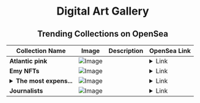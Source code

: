 <div align="center">

# Digital Art Gallery

## Trending Collections on OpenSea

| Collection Name                       | Image                                                                                     | Description                       | OpenSea Link                                                                                          |
|---------------------------------------|-------------------------------------------------------------------------------------------|-----------------------------------|--------------------------------------------------------------------------------------------------------|
| **Atlantic pink** | ![Image](https://i.seadn.io/s/raw/files/33ec0f5052c38e32becefd86ce0cc9b0.png?w=500&auto=format?w=200&auto=format) |  | <details><summary>Link</summary>[Atlantic pink](https://opensea.io/collection/atlantic-pink)</details> |
| **Emy NFTs** | ![Image](https://i.seadn.io/s/raw/files/05cf8602d9e793de7ea6d63b3114a61f.png?w=500&auto=format?w=200&auto=format) |  | <details><summary>Link</summary>[Emy NFTs](https://opensea.io/collection/emy-nfts)</details> |
| **<details><summary>The most expens...</summary>The most expensive cat breeds</details>** | ![Image](https://i.seadn.io/s/raw/files/abd79e955f04659a4f36fb9aefec8881.jpg?w=500&auto=format?w=200&auto=format) |  | <details><summary>Link</summary>[The most expensive cat breeds](https://opensea.io/collection/the-most-expensive-cat-breeds)</details> |
| **Journalists** | ![Image](https://i.seadn.io/s/raw/files/dac87e6c542f24783d837a7c4621f4a8.jpg?w=500&auto=format?w=200&auto=format) |  | <details><summary>Link</summary>[Journalists](https://opensea.io/collection/journalists-10)</details> |

</div>